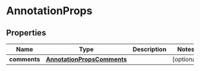 

# AnnotationProps


## Properties

| Name | Type | Description | Notes |
|------------ | ------------- | ------------- | -------------|
|**comments** | [**AnnotationPropsComments**](AnnotationPropsComments.md) |  |  [optional] |




